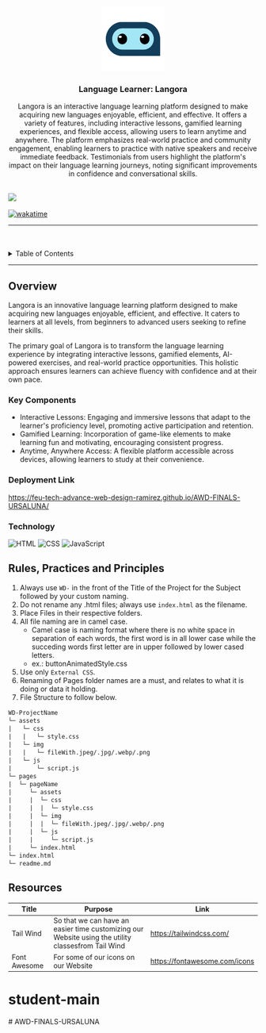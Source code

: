 <a name="readme-top">

<br/>

<br />
<div align="center">
  <a href="https://github.com/zyx-0314/">
  <!-- TODO: If you want to add logo or banner you can add it here -->
    <img src="./assets/img/logo.png" alt="Langora" width="130" height="130">
  </a>
<!-- TODO: Change Title to the name of the title of your Project -->
  <h3 align="center">Language Learner: Langora</h3>
</div>
<!-- TODO: Make a short description -->
<div align="center">
  Langora is an interactive language learning platform designed to make acquiring new languages enjoyable, efficient, and effective. It offers a variety of features, including interactive lessons, gamified learning experiences, and flexible access, allowing users to learn anytime and anywhere. The platform emphasizes real-world practice and community engagement, enabling learners to practice with native speakers and receive immediate feedback. Testimonials from users highlight the platform's impact on their language learning journeys, noting significant improvements in confidence and conversational skills.
</div>

<br />

<!-- TODO: Change the zyx-0314 into your github username  -->
<!-- TODO: Change the WD-Template-Project into the same name of your folder -->
![](https://visit-counter.vercel.app/counter.png?page=zSmojii/AWD-FINALS-URSALUNA)

[![wakatime](https://wakatime.com/badge/user/018dd99a-4985-4f98-8216-6ca6fe2ce0f8/project/63501637-9a31-42f0-960d-4d0ab47977f8.svg)](https://wakatime.com/badge/user/018dd99a-4985-4f98-8216-6ca6fe2ce0f8/project/63501637-9a31-42f0-960d-4d0ab47977f8)

---

<br />
<br />

<!-- TODO: If you want to add more layers for your readme -->
<details>
  <summary>Table of Contents</summary>
  <ol>
    <li>
      <a href="#overview">Overview</a>
      <ol>
        <li>
          <a href="#key-components">Key Components</a>
        </li>
        <li>
          <a href="#technology">Technology</a>
        </li>
      </ol>
    </li>
    <li>
      <a href="#rule,-practices-and-principles">Rules, Practices and Principles</a>
    </li>
    <li>
      <a href="#resources">Resources</a>
    </li>
  </ol>
</details>

---

## Overview

<!-- TODO: To be changed -->
<!-- The following are just sample -->
Langora is an innovative language learning platform designed to make acquiring new languages enjoyable, efficient, and effective. It caters to learners at all levels, from beginners to advanced users seeking to refine their skills.

The primary goal of Langora is to transform the language learning experience by integrating interactive lessons, gamified elements, AI-powered exercises, and real-world practice opportunities. This holistic approach ensures learners can achieve fluency with confidence and at their own pace.

### Key Components
<!-- TODO: List of Key Components -->
<!-- The following are just sample -->
- Interactive Lessons: Engaging and immersive lessons that adapt to the learner's proficiency level, promoting active participation and retention.
- Gamified Learning: Incorporation of game-like elements to make learning fun and motivating, encouraging consistent progress.
- Anytime, Anywhere Access: A flexible platform accessible across devices, allowing learners to study at their convenience.

### Deployment Link
https://feu-tech-advance-web-design-ramirez.github.io/AWD-FINALS-URSALUNA/

### Technology
<!-- TODO: List of Technology Used -->
![HTML](https://img.shields.io/badge/HTML-E34F26?style=for-the-badge&logo=html5&logoColor=white)
![CSS](https://img.shields.io/badge/CSS-1572B6?style=for-the-badge&logo=css3&logoColor=white)
![JavaScript](https://img.shields.io/badge/JavaScript-F7DF1E?style=for-the-badge&logo=javascript&logoColor=white)

## Rules, Practices and Principles
1. Always use `WD-` in the front of the Title of the Project for the Subject followed by your custom naming.
2. Do not rename any .html files; always use `index.html` as the filename.
3. Place Files in their respective folders.
4. All file naming are in camel case.
   - Camel case is naming format where there is no white space in separation of each words, the first word is in all lower case while the succeding words first letter are in upper followed by lower cased letters.
   - ex.: buttonAnimatedStyle.css
5. Use only `External CSS`.
6. Renaming of Pages folder names are a must, and relates to what it is doing or data it holding.
7. File Structure to follow below.

```
WD-ProjectName
└─ assets
|   └─ css
|   |   └─ style.css
|   └─ img
|   |   └─ fileWith.jpeg/.jpg/.webp/.png
|   └─ js
|       └─ script.js
└─ pages
|  └─ pageName
|     └─ assets
|     |  └─ css
|     |  |  └─ style.css
|     |  └─ img
|     |  |  └─ fileWith.jpeg/.jpg/.webp/.png
|     |  └─ js
|     |     └─ script.js
|     └─ index.html
└─ index.html
└─ readme.md
```

## Resources

<!-- TODO: Add References -->
| Title | Purpose | Link |
|-|-|-|
| Tail Wind | So that we can have an easier time customizing our Website using the utility classesfrom Tail Wind | https://tailwindcss.com/ |
| Font Awesome | For some of our icons on  our Website | https://fontawesome.com/icons |

# student-main
#   A W D - F I N A L S - U R S A L U N A 
 
 